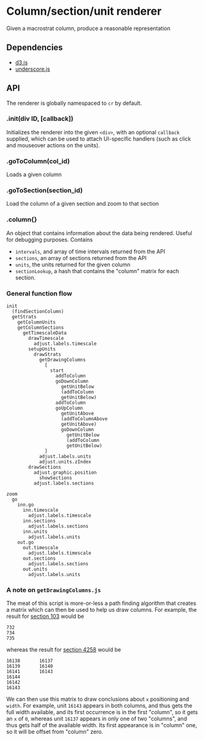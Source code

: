 # Column/section/unit renderer
Given a macrostrat column, produce a reasonable representation


## Dependencies
+ [d3.js](http://d3js.org/)
+ [underscore.js](http://underscorejs.org/)



## API
The renderer is globally namespaced to ````cr```` by default.

### .init(div ID, [callback])
Initializes the renderer into the given ````<div>````, with an optional ````callback```` supplied, which can be used to attach UI-specific handlers (such as click and mouseover actions on the units).

### .goToColumn(col_id)
Loads a given column

### .goToSection(section_id)
Load the column of a given section and zoom to that section

### .column{}
An object that contains information about the data being rendered. Useful for debugging purposes. Contains 

+ ````intervals````, and array of time intervals returned from the API
+  ````sections````, an array of sections returned from the API
+  ````units````, the units returned for the given column
+  ````sectionLookup````, a hash that contains the "column" matrix for each section.


### General function flow
````
init
  (findSectionColumn)
  getStrats
    getColumnUnits
    getColumnSections
      getTimescaleData
        drawTimescale
          adjust.labels.timescale
        setupUnits
          drawStrats
            getDrawingColumns
              [
                start
                  addToColumn
                  goDownColumn
                    getUnitBelow
                    (addToColumn
                    getUnitBelow)
                  addToColumn
                  goUpColumn
                    getUnitAbove
                    (addToColumnAbove
                    getUnitAbove)
                    goDownColumn
                      getUnitBelow
                      (addToColumn
                      getUnitBelow)
              ]
            adjust.labels.units
            adjust.units.zIndex
        drawSections
          adjust.graphic.position
            showSections
          adjust.labels.sections

zoom
  go
    inn.go
      inn.timescale
        adjust.labels.timescale
      inn.sections
        adjust.labels.sections
      inn.units
        adjust.labels.units
    out.go
      out.timescale
        adjust.labels.timescale
      out.sections
        adjust.labels.sections
      out.units
        adjust.labels.units
````


### A note on ````getDrawingColumns.js````
The meat of this script is more-or-less a path finding algorithm that creates a matrix which can then be used to help us draw columns. For example, the result for [section 103](http://macrostrat.org/api/units?section_id=103&response=long) would be

````
732
734
735
````

whereas the result for [section 4258](http://macrostrat.org/api/units?section_id=4258&response=long) would be

````
16138       16137
16139       16140
16141       16143
16144
16142
16143
````
        
We can then use this matrix to draw conclusions about ````x```` positioning and ````width````. For example, unit ````16143```` appears in both columns, and thus gets the full width available, and its first occurrence is in the first "column", so it gets an ````x```` of ````0````, whereas unit ````16137```` appears in only one of two "columns", and thus gets half of the available width. Its first appearance is in "column" one, so it will be offset from "column" zero.




